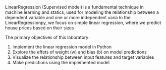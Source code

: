 LinearRegression (Supervised model) is a fundamental technique in machine learning and statics, used for modeling the relationship between a dependent variable and one or more independent varia
  In the LinearRegressionpy, we focus on simple linear regression, where we predict house prices based on their sizes

The primary objectives of this laboratory:
  1. Implement the linear regression model in Python
  2. Explore the effets of weight (w) and bias (b) on model predictions
  3. Visualize the relationship between input features and target variables
  4. Make predictions using the implemented model
